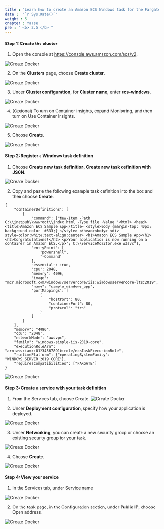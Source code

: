 ```yaml
---
title : "Learn how to create an Amazon ECS Windows task for the Fargate launch type"
date :  "`r Sys.Date()`"
weight : 5
chapter : false
pre : " <b> 2.5 </b> "
---
```


#### Step 1: Create the cluster

1. Open the console at https://console.aws.amazon.com/ecs/v2.

![Create Docker](/images/5/1.png?featherlight=false&width=90pc)

2. On the **Clusters** page, choose **Create cluster**.

![Create Docker](/images/5/2.png?featherlight=false&width=90pc)

3. Under **Cluster configuration**, for **Cluster name**, enter **ecs-windows**.

![Create Docker](/images/5/3.png?featherlight=false&width=90pc)

4. (Optional) To turn on Container Insights, expand Monitoring, and then turn on Use Container Insights.

![Create Docker](/images/5/4.png?featherlight=false&width=90pc)

5. Choose **Create**.

![Create Docker](/images/5/5.png?featherlight=false&width=90pc)

#### Step 2: Register a Windows task definition

1. Choose **Create new task definition**, **Create new task definition with JSON**.

![Create Docker](/images/5/6.png?featherlight=false&width=90pc)

2. Copy and paste the following example task definition into the box and then choose **Create**.

```
{
    "containerDefinitions": [
        {
            "command": ["New-Item -Path C:\\inetpub\\wwwroot\\index.html -Type file -Value '<html> <head> <title>Amazon ECS Sample App</title> <style>body {margin-top: 40px; background-color: #333;} </style> </head><body> <div style=color:white;text-align:center> <h1>Amazon ECS Sample App</h1> <h2>Congratulations!</h2> <p>Your application is now running on a container in Amazon ECS.</p>'; C:\\ServiceMonitor.exe w3svc"],
            "entryPoint": [
                "powershell",
                "-Command"
            ],
            "essential": true,
            "cpu": 2048,
            "memory": 4096,
            "image": "mcr.microsoft.com/windows/servercore/iis:windowsservercore-ltsc2019",
            "name": "sample_windows_app",
            "portMappings": [
                {
                    "hostPort": 80,
                    "containerPort": 80,
                    "protocol": "tcp"
                }
            ]
        }
    ],
    "memory": "4096",
    "cpu": "2048",
    "networkMode": "awsvpc",
    "family": "windows-simple-iis-2019-core",
    "executionRoleArn": "arn:aws:iam::012345678910:role/ecsTaskExecutionRole",
    "runtimePlatform": {"operatingSystemFamily": "WINDOWS_SERVER_2019_CORE"},
    "requiresCompatibilities": ["FARGATE"]
}
```

![Create Docker](/images/5/7.png?featherlight=false&width=90pc)

#### Step 3: Create a service with your task definition

1. From the Services tab, choose Create.
![Create Docker](/images/5/9.png?featherlight=false&width=90pc)

2. Under **Deployment configuration**, specify how your application is deployed.

![Create Docker](/images/5/10.png?featherlight=false&width=90pc)

3. Under **Networking**, you can create a new security group or choose an existing security group for your task.


![Create Docker](/images/5/11.png?featherlight=false&width=90pc)

4. Choose **Create**.

![Create Docker](/images/5/12.png?featherlight=false&width=90pc)

#### Step 4: View your service
1. In the Services tab, under Service name

![Create Docker](/images/5/13.png?featherlight=false&width=90pc)

2. On the task page, in the Configuration section, under **Public IP**, choose Open address.

![Create Docker](/images/5/14.png?featherlight=false&width=90pc)